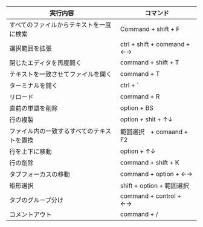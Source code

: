 | 実行内容                                   | コマンド                    |
| ------------------------------------------ | --------------------------- |
| すべてのファイルからテキストを一度に検索   | Command + shift + F         |
| 選択範囲を拡張                             | ctrl + shift + command + ←→ |
| 閉じたエディタを再度開く                   | command + shift + T         |
| テキストを一致させてファイルを開く         | command + T                 |
| ターミナルを開く                           | ctrl + `                    |
| リロード                                   | command + R                 |
| 直前の単語を削除                           | option + BS                 |
| 行の複製                                   | option + shit + ↑↓          |
| ファイル内の一致するすべてのテキストを置換 | 範囲選択　+ comaand + F2    |
| 行を上下に移動                             | option + ↑↓                 |
| 行の削除                                   | command + shift + K         |
| タブフォーカスの移動                       | command + option + ←→       |
| 矩形選択                                   | shift + option + 範囲選択   |
| タブのグループ分け                         | command + control + ←→      |
| コメントアウト                             | command + /                 |